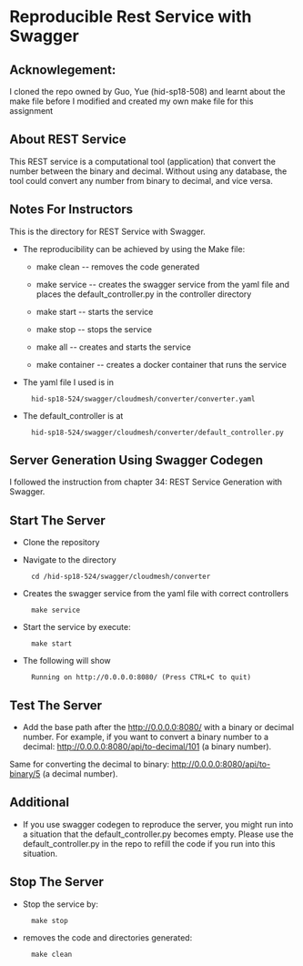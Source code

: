 # Reproducible Rest Service with Swagger 

## Acknowlegement: 
I cloned the repo owned by Guo, Yue (hid-sp18-508) and learnt about the make 
file before I modified and created my own make file for this assignment

## About REST Service
This REST service is a computational tool (application) that convert the number between the binary and decimal. Without using any database, the tool could convert any number from binary to decimal, and vice versa.

## Notes For Instructors 
This is the directory for REST Service with Swagger. 

* The reproducibility can be achieved by using the Make file:
    - make clean -- removes the code generated

    - make service -- creates the swagger service from the yaml file 
    and places the default_controller.py in the controller directory

    - make start  -- starts the service

    - make stop -- stops the service

    - make all -- creates and starts the service
    
    - make container -- creates a docker container that runs the service

* The yaml file I used is in 

        hid-sp18-524/swagger/cloudmesh/converter/converter.yaml
    
* The default_controller is at 

        hid-sp18-524/swagger/cloudmesh/converter/default_controller.py
  


## Server Generation Using Swagger Codegen

I followed the instruction from chapter 34: REST Service Generation with Swagger. 

## Start The Server

* Clone the repository
* Navigate to the directory 

        cd /hid-sp18-524/swagger/cloudmesh/converter
        
* Creates the swagger service from the yaml file with correct controllers
        
        make service
        
* Start the service by execute:

        make start

* The following will show

        Running on http://0.0.0.0:8080/ (Press CTRL+C to quit)
        
## Test The Server
* Add the base path after the http://0.0.0.0:8080/ with a binary or decimal number. For example, if you want to convert a binary number to a decimal: http://0.0.0.0:8080/api/to-decimal/101 (a binary number).

Same for converting the decimal to binary: http://0.0.0.0:8080/api/to-binary/5 (a decimal number).

## Additional
* If you use swagger codegen to reproduce the server, you might run into a situation that the default_controller.py becomes empty. Please use the default_controller.py in the repo to refill the code if you run into this situation.

## Stop The Server

* Stop the service by:

        make stop
        
* removes the code and directories generated:

        make clean
